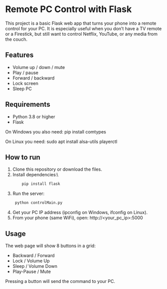 Remote PC Control with Flask
=============================

This project is a basic Flask web app that turns your phone into a remote control for your PC.
It is especially useful when you don’t have a TV remote or a Firestick, but still want to control
Netflix, YouTube, or any media from the couch.

Features
--------
- Volume up / down / mute
- Play / pause
- Forward / backward
- Lock screen
- Sleep PC

Requirements
------------
- Python 3.8 or higher
- Flask

On Windows you also need:
    pip install comtypes

On Linux you need:
    sudo apt install alsa-utils playerctl

How to run
----------
1. Clone this repository or download the files.
2. Install dependencies:\
   ```bash
       pip install flask
   ```
4. Run the server:
      ```bash
       python controlMain.py
   ```
6. Get your PC IP address (ipconfig on Windows, ifconfig on Linux).
7. From your phone (same WiFi), open:
       http://<your_pc_ip>:5000

Usage
-----
The web page will show 8 buttons in a grid:
- Backward / Forward
- Lock / Volume Up
- Sleep / Volume Down
- Play-Pause / Mute

Pressing a button will send the command to your PC.
